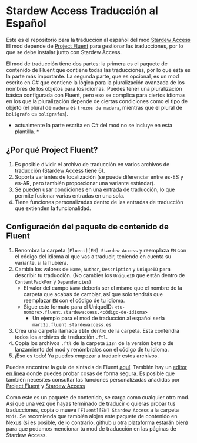 # Stardew Access Traducción al Español

Este es el repositorio para la traducción al español del mod [Stardew Access](https://www.nexusmods.com/stardewvalley/mods/16205)
El mod depende de [Project Fluent](https://www.nexusmods.com/stardewvalley/mods/12638) para gestionar las traducciones, por lo que se debe instalar junto con Stardew Access.

El mod de traducción tiene dos partes: la primera es el paquete de contenido de Fluent que contiene todas las traducciones, por lo que esta es la parte más importante.
La segunda parte, que es opcional, es un mod escrito en C# que contiene la lógica para la pluralización avanzada de los nombres de los objetos para los idiomas.
Puedes tener una pluralización básica configurada con Fluent, pero eso se complica para ciertos idiomas en los que la pluralización depende de ciertas condiciones como el tipo de objeto (el plural de `madera` es `trozos de madera`, mientras que el plural de `bolígrafo` es `bolígrafos`).

* actualmente la parte escrita en C# del mod no se incluye en esta plantilla. *

## ¿Por qué Project Fluent?

1. Es posible dividir el archivo de traducción en varios archivos de traducción (Stardew Access tiene 6).
2. Soporta variantes de localización (se puede diferenciar entre es-ES y es-AR, pero también proporcionar una variante estándar).
3. Se pueden usar condiciones en una entrada de traducción, lo que permite fusionar varias entradas en una sola.
4. Tiene funciones personalizadas dentro de las entradas de traducción que extienden la funcionalidad.

## Configuración del paquete de contenido de Fluent

1. Renombra la carpeta `[Fluent][EN] Stardew Access` y reemplaza `EN` con el código del idioma al que vas a traducir, teniendo en cuenta su variante, si la hubiera.
2. Cambia los valores de `Name`, `Author`, `Description` y `UniqueID` para describir tu traducción. (No cambies los `UniqueID` que están dentro de `ContentPackFor` y `Dependencies`)
    - El valor del campo `Name` debería ser el mismo que el nombre de la carpeta que acabas de cambiar, así que solo tendrás que reemplazar `EN` con el código de tu idioma.
    - Sigue este formato para el UniqueID: `<tu-nombre>.fluent.stardewaccess.<código-de-idioma>`
      - Un ejemplo para el mod de traducción al español sería `marc2p.fluent.stardewaccess.es`
3. Crea una carpeta llamada `i18n` dentro de la carpeta. Esta contendrá todos los archivos de traducción `.ftl`.
4. Copia los archivos `.ftl` de la carpeta `i18n` de la versión beta o de lanzamiento del mod y renómbralos con el código de tu idioma.
5. ¡Eso es todo! Ya puedes empezar a traducir estos archivos.

Puedes encontrar la guía de sintaxis de Fluent [aquí](https://projectfluent.org/fluent/guide/).
También hay un [editor en línea](https://projectfluent.org/play/) donde puedes probar cosas de forma segura.
Es posible que también necesites consultar las funciones personalizadas añadidas por [Project Fluent](https://hackmd.io/@Shockah/H1q8H-mcc/https%3A%2F%2Fhackmd.io%2F%40Shockah%2FHy8nTM7c5) y [Stardew Access](https://github.com/khanshoaib3/stardew-access/blob/c966d188ea506a70782edb5177ef6e87c685f890/stardew-access/Translation/CustomFluentFunctions.cs#L29-L91)

<TODO Add the doc link for custom functions in stardew access.>

Como este es un paquete de contenido, se carga como cualquier otro mod. Así que una vez que hayas terminado de traducir o quieras probar tus traducciones, copia o mueve `[Fluent][EN] Stardew Access` a la carpeta `Mods`.
Se recomienda que también alojes este paquete de contenido en Nexus (si es posible, de lo contrario, github u otra plataforma estarán bien) para que podamos mencionar tu mod de traducción en las páginas de Stardew Access.